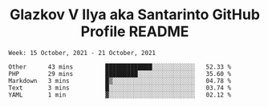 <h1 align="center">Glazkov V Ilya aka Santarinto GitHub Profile README</h1>

<!--START_SECTION:waka-->
```text
Week: 15 October, 2021 - 21 October, 2021

Other      43 mins         █████████████░░░░░░░░░░░░   52.33 % 
PHP        29 mins         █████████░░░░░░░░░░░░░░░░   35.60 % 
Markdown   3 mins          █▒░░░░░░░░░░░░░░░░░░░░░░░   04.78 % 
Text       3 mins          █░░░░░░░░░░░░░░░░░░░░░░░░   03.74 % 
YAML       1 min           ▓░░░░░░░░░░░░░░░░░░░░░░░░   02.12 % 
```
<!--END_SECTION:waka-->